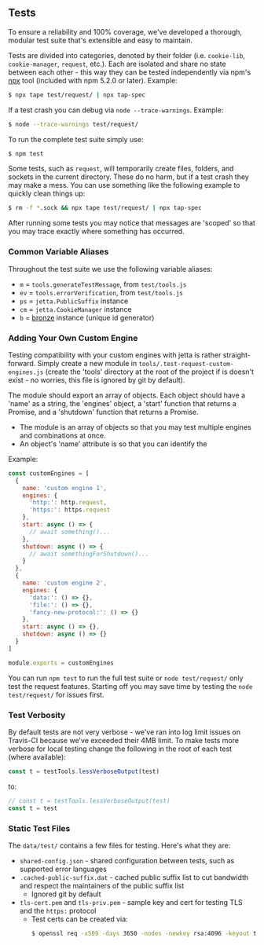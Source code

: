 ## Tests

To ensure a reliability and 100% coverage, we've developed a thorough, modular test suite that's extensible and easy to maintain.

Tests are divided into categories, denoted by their folder (i.e. `cookie-lib`, `cookie-manager`, `request`, etc.). Each are isolated and share no state between each other - this way they can be tested independently via npm's [npx](https://medium.com/@maybekatz/introducing-npx-an-npm-package-runner-55f7d4bd282b) tool (included with npm 5.2.0 or later). Example:
```sh
$ npx tape test/request/ | npx tap-spec
```

If a test crash you can debug via `node --trace-warnings`. Example:
```sh
$ node --trace-warnings test/request/
```

To run the complete test suite simply use:
```sh
$ npm test
```

Some tests, such as `request`, will temporarily create files, folders, and sockets in the current directory. These do no harm, but if a test crash they may make a mess. You can use something like the following example to quickly clean things up:
```sh
$ rm -f *.sock && npx tape test/request/ | npx tap-spec
```

After running some tests you may notice that messages are 'scoped' so that you may trace exactly where something has occurred.


### Common Variable Aliases

Throughout the test suite we use the following variable aliases:
- `m` = `tools.generateTestMessage`, from `test/tools.js`
- `ev` = `tools.errorVerification`, from `test/tools.js`
- `ps` = `jetta.PublicSuffix` instance
- `cm` = `jetta.CookieManager` instance
- `b` = [bronze](https://github.com/AltusAero/bronze) instance (unique id generator)


### Adding Your Own Custom Engine

Testing compatibility with your custom engines with jetta is rather straight-forward. Simply create a new module in `tools/.test-request-custom-engines.js` (create the 'tools' directory at the root of the project if is doesn't exist - no worries, this file is ignored by git by default).

The module should export an array of objects. Each object should have a 'name' as a string, the 'engines' object, a 'start' function that returns a Promise, and a 'shutdown' function that returns a Promise.

- The module is an array of objects so that you may test multiple engines and combinations at once.
- An object's 'name' attribute is so that you can identify the

Example:
```js
const customEngines = [
  {
    name: 'custom engine 1',
    engines: {
      'http:': http.request,
      'https:': https.request
    },
    start: async () => {
      // await something()...
    },
    shutdown: async () => {
      // await somethingForShutdown()...
    }
  },
  {
    name: 'custom engine 2',
    engines: {
      'data:': () => {},
      'file:': () => {},
      'fancy-new-protocol:': () => {}
    },
    start: async () => {},
    shutdown: async () => {}
  }
]

module.exports = customEngines
```

You can run `npm test` to run the full test suite or `node test/request/` only test the request features. Starting off you may save time by testing the `node test/request/` for issues first.


### Test Verbosity

By default tests are not very verbose - we've ran into log limit issues on Travis-CI because we've exceeded their 4MB limit. To make tests more verbose for local testing change the following in the root of each test (where available):
```js
const t = testTools.lessVerboseOutput(test)
```
to:
```js
// const t = testTools.lessVerboseOutput(test)
const t = test
```


### Static Test Files

The `data/test/` contains a few files for testing. Here's what they are:
  - `shared-config.json` - shared configuration between tests, such as supported error languages
  - `.cached-public-suffix.dat` - cached public suffix list to cut bandwidth and respect the maintainers of the public suffix list
    - Ignored git by default
  - `tls-cert.pem` and `tls-priv.pem` - sample key and cert for testing TLS and the `https:` protocol
    - Test certs can be created via:
      ```sh
      $ openssl req -x509 -days 3650 -nodes -newkey rsa:4096 -keyout tls-priv.pem -out tls-cert.pem
      ```
